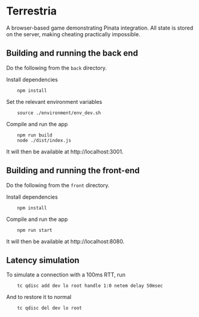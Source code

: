 Terrestria
==========

A browser-based game demonstrating Pinata integration. All state is stored on
the server, making cheating practically impossible.


Building and running the back end
---------------------------------

Do the following from the `back` directory.

Install dependencies

```
    npm install
```

Set the relevant environment variables

```
    source ./environment/env_dev.sh
```

Compile and run the app

```
    npm run build
    node ./dist/index.js
```

It will then be available at http://localhost:3001.


Building and running the front-end
----------------------------------

Do the following from the `front` directory.

Install dependencies

```
    npm install
```

Compile and run the app

```
    npm run start
```

It will then be available at http://localhost:8080.


Latency simulation
------------------

To simulate a connection with a 100ms RTT, run

```
    tc qdisc add dev lo root handle 1:0 netem delay 50msec
```

And to restore it to normal

```
    tc qdisc del dev lo root
```
